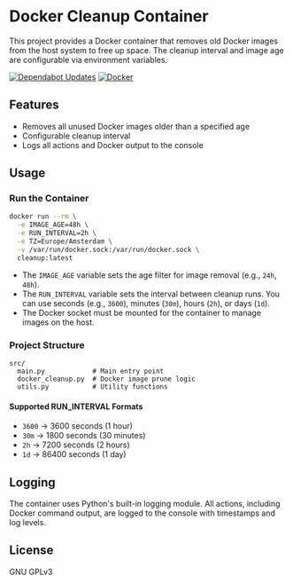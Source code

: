 # Docker Cleanup Container

This project provides a Docker container that removes old Docker images from the host system to free up space. The cleanup interval and image age are configurable via environment variables.

[![Dependabot Updates](https://github.com/svenlameir/deckhand/actions/workflows/dependabot/dependabot-updates/badge.svg)](https://github.com/svenlameir/deckhand/actions/workflows/dependabot/dependabot-updates)
[![Docker](https://github.com/svenlameir/deckhand/actions/workflows/docker-publish.yml/badge.svg)](https://github.com/svenlameir/deckhand/actions/workflows/docker-publish.yml)
## Features
- Removes all unused Docker images older than a specified age
- Configurable cleanup interval
- Logs all actions and Docker output to the console

## Usage

### Run the Container
```sh
docker run --rm \
  -e IMAGE_AGE=48h \
  -e RUN_INTERVAL=2h \
  -e TZ=Europe/Amsterdam \
  -v /var/run/docker.sock:/var/run/docker.sock \
  cleanup:latest
```

- The `IMAGE_AGE` variable sets the age filter for image removal (e.g., `24h`, `48h`).
- The `RUN_INTERVAL` variable sets the interval between cleanup runs. You can use seconds (e.g., `3600`), minutes (`30m`), hours (`2h`), or days (`1d`).
- The Docker socket must be mounted for the container to manage images on the host.

### Project Structure

```
src/
  main.py            # Main entry point
  docker_cleanup.py  # Docker image prune logic
  utils.py           # Utility functions
```

#### Supported RUN_INTERVAL Formats

- `3600`   → 3600 seconds (1 hour)
- `30m`    → 1800 seconds (30 minutes)
- `2h`     → 7200 seconds (2 hours)
- `1d`     → 86400 seconds (1 day)

## Logging

The container uses Python's built-in logging module. All actions, including Docker command output, are logged to the console with timestamps and log levels.

## License
GNU GPLv3
